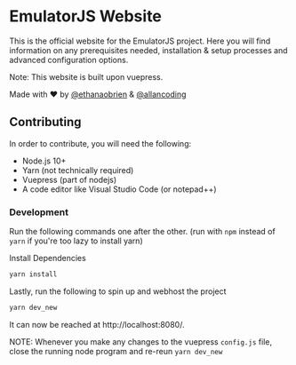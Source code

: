 # EmulatorJS Website

This is the official website for the EmulatorJS project.
Here you will find information on any prerequisites needed, installation & setup processes and advanced configuration options.

Note: This website is built upon vuepress.

Made with ❤️ by [@ethanaobrien](https://github.com/ethanaobrien) & [@allancoding](https://github.com/allancoding)

## Contributing

In order to contribute, you will need the following:

* Node.js 10+
* Yarn (not technically required)
* Vuepress (part of nodejs)
* A code editor like Visual Studio Code (or notepad++)

### Development

Run the following commands one after the other. (run with `npm` instead of `yarn` if you're too lazy to install yarn)

Install Dependencies

```sh
yarn install
```

Lastly, run the following to spin up and webhost the project

```sh
yarn dev_new
```

It can now be reached at http://localhost:8080/.

NOTE: Whenever you make any changes to the vuepress `config.js` file, close the running node program and re-reun `yarn dev_new`
